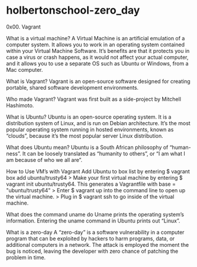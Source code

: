 # holbertonschool-zero_day
0x00. Vagrant

What is a virtual machine?
A Virtual Machine is an artificial emulation of a computer system. It allows you to work in an operating system contained within your Virtual Machine Software. It’s benefits are that it protects you in case a virus or crash happens, as it would not affect your actual computer, and it allows you to use a separate OS such as Ubuntu or Windows, from a Mac computer.

What is Vagrant?
Vagrant is an open-source software designed for creating portable, shared software development environments.

Who made Vagrant?
Vagrant was first built as a side-project by Mitchell Hashimoto. 

What is Ubuntu?
Ubuntu is an open-source operating system. It is a distribution system of Linux, and is run on Debian architecture. It’s the most popular operating system running in hosted environments, known as “clouds”, because it’s the most popular server Linux distribution.

What does Ubuntu mean?
Ubuntu is a South African philosophy of “human-ness”. It can be loosely translated as “humanity to others”, or “I am what I am because of who we all are”.

How to Use VM’s with Vagrant
Add Ubuntu to box list by entering $ vagrant box add ubuntu/trusty64 >
Make your first virtual machine by entering $ vagrant init ubuntu/trusty64. This generates a Vagrantfile with base = "ubuntu/trusty64" > 
Enter $ vagrant up into the command line to open up the virtual machine. >
Plug in $ vagrant ssh to go inside of the virtual machine. 

What does the command uname do
Uname prints the operating system’s information. Entering the uname command in Ubuntu prints out “Linux”.

What is a zero-day
A “zero-day” is a software vulnerability in a computer program that can be exploited by hackers to harm programs, data, or additional computers in a network. The attack is employed the moment the bug is noticed, leaving the developer with zero chance of patching the problem in time.
